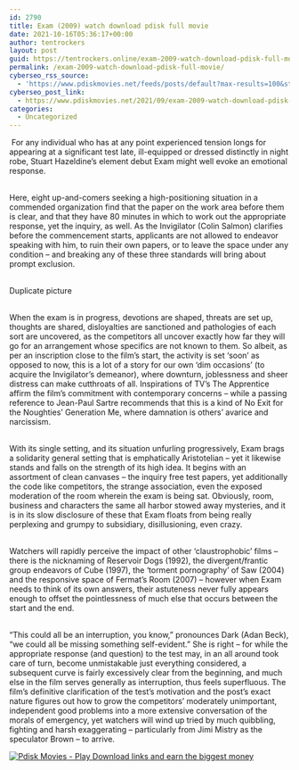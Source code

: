 ```yaml
---
id: 2790
title: Exam (2009) watch download pdisk full movie
date: 2021-10-16T05:36:17+00:00
author: tentrockers
layout: post
guid: https://tentrockers.online/exam-2009-watch-download-pdisk-full-movie/
permalink: /exam-2009-watch-download-pdisk-full-movie/
cyberseo_rss_source:
  - 'https://www.pdiskmovies.net/feeds/posts/default?max-results=100&start-index=601'
cyberseo_post_link:
  - https://www.pdiskmovies.net/2021/09/exam-2009-watch-download-pdisk-full.html
categories:
  - Uncategorized
---
```

<span>&nbsp;For any individual who has at any point experienced tension longs for appearing at a significant test late, ill-equipped or dressed distinctly in night robe, Stuart Hazeldine&#8217;s element debut Exam might well evoke an emotional response. </span>

<span><br />Here, eight up-and-comers seeking a high-positioning situation in a commended organization find that the paper on the work area before them is clear, and that they have 80 minutes in which to work out the appropriate response, yet the inquiry, as well. As the Invigilator (Colin Salmon) clarifies before the commencement starts, applicants are not allowed to endeavor speaking with him, to ruin their own papers, or to leave the space under any condition – and breaking any of these three standards will bring about prompt exclusion. </span>

<span><br />Duplicate picture </span>

<span><br />When the exam is in progress, devotions are shaped, threats are set up, thoughts are shared, disloyalties are sanctioned and pathologies of each sort are uncovered, as the competitors all uncover exactly how far they will go for an arrangement whose specifics are not known to them. So albeit, as per an inscription close to the film&#8217;s start, the activity is set &#8216;soon&#8217; as opposed to now, this is a lot of a story for our own &#8216;dim occasions&#8217; (to acquire the Invigilator&#8217;s demeanor), where downturn, joblessness and sheer distress can make cutthroats of all. Inspirations of TV&#8217;s The Apprentice affirm the film&#8217;s commitment with contemporary concerns – while a passing reference to Jean-Paul Sartre recommends that this is a kind of No Exit for the Noughties&#8217; Generation Me, where damnation is others&#8217; avarice and narcissism. </span>

<span><br />With its single setting, and its situation unfurling progressively, Exam brags a solidarity general setting that is emphatically Aristotelian – yet it likewise stands and falls on the strength of its high idea. It begins with an assortment of clean canvases – the inquiry free test papers, yet additionally the code like competitors, the strange association, even the exposed moderation of the room wherein the exam is being sat. Obviously, room, business and characters the same all harbor stowed away mysteries, and it is in its slow disclosure of these that Exam floats from being really perplexing and grumpy to subsidiary, disillusioning, even crazy. </span>

<span><br />Watchers will rapidly perceive the impact of other &#8216;claustrophobic&#8217; films – there is the nicknaming of Reservoir Dogs (1992), the divergent/frantic group endeavors of Cube (1997), the &#8216;torment pornography&#8217; of Saw (2004) and the responsive space of Fermat&#8217;s Room (2007) – however when Exam needs to think of its own answers, their astuteness never fully appears enough to offset the pointlessness of much else that occurs between the start and the end. </span>

<span><br />&#8220;This could all be an interruption, you know,&#8221; pronounces Dark (Adan Beck), &#8220;we could all be missing something self-evident.&#8221; She is right &#8211; for while the appropriate response (and question) to the test may, in an all around took care of turn, become unmistakable just everything considered, a subsequent curve is fairly excessively clear from the beginning, and much else in the film serves generally as interruption, thus feels superfluous. The film&#8217;s definitive clarification of the test&#8217;s motivation and the post&#8217;s exact nature figures out how to grow the competitors&#8217; moderately unimportant, independent good problems into a more extensive conversation of the morals of emergency, yet watchers will wind up tried by much quibbling, fighting and harsh exaggerating &#8211; particularly from Jimi Mistry as the speculator Brown &#8211; to arrive.</span>

[![](https://1.bp.blogspot.com/-KJZYdQTn3nw/YS8VdIdXMyI/AAAAAAAAaw4/BR8dsGkpxw0T8C_4G4ALfMA7cP79KN3kwCLcBGAsYHQ/w400-h58/play_download_buttuons-removebg-preview.png "Pdisk Movies - Play Download links and earn the biggest money")](https://kofilink.com/1/bnYya2hsMDAycjJv?dn=1)